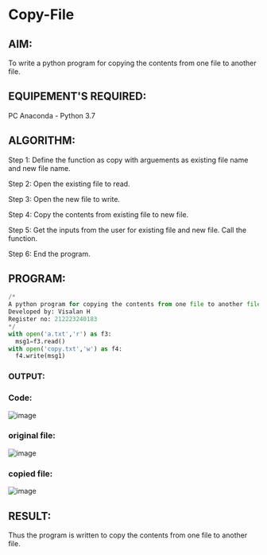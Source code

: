 # Copy-File
## AIM:
To write a python program for copying the contents from one file to another file.
## EQUIPEMENT'S REQUIRED: 
PC
Anaconda - Python 3.7
## ALGORITHM: 
Step 1:
Define the function as copy with arguements as existing file name and new file name.

Step 2:
Open the existing file to read.

Step 3:
Open the new file to write.

Step 4:
Copy the contents from existing file to new file.

Step 5:
Get the inputs from the user for existing file and new file. Call the function.

Step 6:
End the program.

## PROGRAM:
```python
/*
A python program for copying the contents from one file to another file:
Developed by: Visalan H
Register no: 212223240183
*/
with open('a.txt','r') as f3:
  msg1=f3.read()
with open('copy.txt','w') as f4:
  f4.write(msg1)
```

### OUTPUT:


### Code:
![image](https://github.com/drgbhuvaneswari/Copy-File/assets/152077751/baa552c2-6b4c-49c3-9a61-5fe90a6d632f)
### original file:
![image](https://github.com/drgbhuvaneswari/Copy-File/assets/152077751/a9a5f20e-85d5-4b3b-baaa-94527c0d1bf3)
### copied file:
![image](https://github.com/drgbhuvaneswari/Copy-File/assets/152077751/8aa96ba5-1b1d-409d-90b3-0f74fa5e1c01)

## RESULT:
Thus the program is written to copy the contents from one file to another file.
